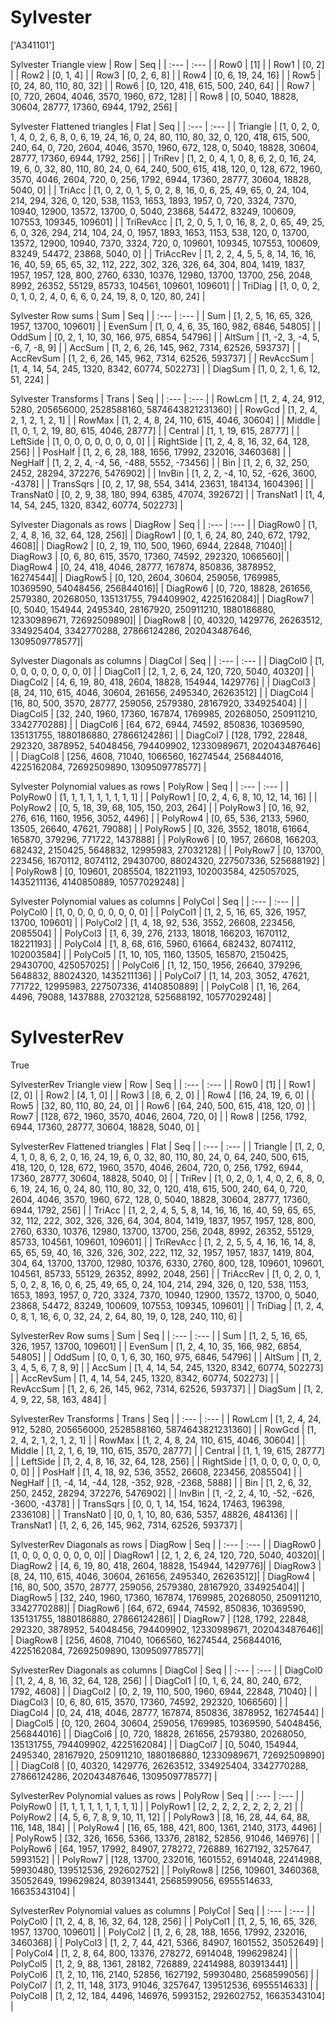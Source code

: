 # Sylvester
['A341101']

Sylvester Triangle view
|  Row   |  Seq   |
| :---   |  :---  |
| Row0 | [1] |
| Row1 | [0, 2] |
| Row2 | [0, 1, 4] |
| Row3 | [0, 2, 6, 8] |
| Row4 | [0, 6, 19, 24, 16] |
| Row5 | [0, 24, 80, 110, 80, 32] |
| Row6 | [0, 120, 418, 615, 500, 240, 64] |
| Row7 | [0, 720, 2604, 4046, 3570, 1960, 672, 128] |
| Row8 | [0, 5040, 18828, 30604, 28777, 17360, 6944, 1792, 256] |

Sylvester Flattened triangles
| Flat      |  Seq  |
| :---      | :---  |
| Triangle  | [1, 0, 2, 0, 1, 4, 0, 2, 6, 8, 0, 6, 19, 24, 16, 0, 24, 80, 110, 80, 32, 0, 120, 418, 615, 500, 240, 64, 0, 720, 2604, 4046, 3570, 1960, 672, 128, 0, 5040, 18828, 30604, 28777, 17360, 6944, 1792, 256] |
| TriRev    | [1, 2, 0, 4, 1, 0, 8, 6, 2, 0, 16, 24, 19, 6, 0, 32, 80, 110, 80, 24, 0, 64, 240, 500, 615, 418, 120, 0, 128, 672, 1960, 3570, 4046, 2604, 720, 0, 256, 1792, 6944, 17360, 28777, 30604, 18828, 5040, 0] |
| TriAcc    | [1, 0, 2, 0, 1, 5, 0, 2, 8, 16, 0, 6, 25, 49, 65, 0, 24, 104, 214, 294, 326, 0, 120, 538, 1153, 1653, 1893, 1957, 0, 720, 3324, 7370, 10940, 12900, 13572, 13700, 0, 5040, 23868, 54472, 83249, 100609, 107553, 109345, 109601] |
| TriRevAcc | [1, 2, 0, 5, 1, 0, 16, 8, 2, 0, 65, 49, 25, 6, 0, 326, 294, 214, 104, 24, 0, 1957, 1893, 1653, 1153, 538, 120, 0, 13700, 13572, 12900, 10940, 7370, 3324, 720, 0, 109601, 109345, 107553, 100609, 83249, 54472, 23868, 5040, 0] |
| TriAccRev | [1, 2, 2, 4, 5, 5, 8, 14, 16, 16, 16, 40, 59, 65, 65, 32, 112, 222, 302, 326, 326, 64, 304, 804, 1419, 1837, 1957, 1957, 128, 800, 2760, 6330, 10376, 12980, 13700, 13700, 256, 2048, 8992, 26352, 55129, 85733, 104561, 109601, 109601] |
| TriDiag   | [1, 0, 0, 2, 0, 1, 0, 2, 4, 0, 6, 6, 0, 24, 19, 8, 0, 120, 80, 24] |

Sylvester Row sums
| Sum       |   Seq  |
| :---      |  :---  |
| Sum       | [1, 2, 5, 16, 65, 326, 1957, 13700, 109601] |
| EvenSum   | [1, 0, 4, 6, 35, 160, 982, 6846, 54805] |
| OddSum    | [0, 2, 1, 10, 30, 166, 975, 6854, 54796] |
| AltSum    | [1, -2, 3, -4, 5, -6, 7, -8, 9] |
| AccSum    | [1, 2, 6, 26, 145, 962, 7314, 62526, 593737] |
| AccRevSum | [1, 2, 6, 26, 145, 962, 7314, 62526, 593737] |
| RevAccSum | [1, 4, 14, 54, 245, 1320, 8342, 60774, 502273] |
| DiagSum   | [1, 0, 2, 1, 6, 12, 51, 224] |

Sylvester Transforms
| Trans     |   Seq  |
| :---      |  :---  |
| RowLcm    | [1, 2, 4, 24, 912, 5280, 205656000, 2528588160, 5874643821231360] |
| RowGcd    | [1, 2, 4, 2, 1, 2, 1, 2, 1] |
| RowMax    | [1, 2, 4, 8, 24, 110, 615, 4046, 30604] |
| Middle    | [1, 0, 1, 2, 19, 80, 615, 4046, 28777] |
| Central   | [1, 1, 19, 615, 28777] |
| LeftSide  | [1, 0, 0, 0, 0, 0, 0, 0, 0] |
| RightSide | [1, 2, 4, 8, 16, 32, 64, 128, 256] |
| PosHalf   | [1, 2, 6, 28, 188, 1656, 17992, 232016, 3460368] |
| NegHalf   | [1, 2, 2, 4, -4, 56, -488, 5552, -73456] |
| Bin       | [1, 2, 6, 32, 250, 2452, 28294, 372276, 5476902] |
| InvBin    | [1, 2, 2, -4, 10, 52, -626, 3600, -4378] |
| TransSqrs | [0, 2, 17, 98, 554, 3414, 23631, 184134, 1604396] |
| TransNat0 | [0, 2, 9, 38, 180, 994, 6385, 47074, 392672] |
| TransNat1 | [1, 4, 14, 54, 245, 1320, 8342, 60774, 502273] |

Sylvester Diagonals as rows
| DiagRow  |   Seq  |
| :---     |  :---  |
| DiagRow0 | [1, 2, 4, 8, 16, 32, 64, 128, 256]|
| DiagRow1 | [0, 1, 6, 24, 80, 240, 672, 1792, 4608]|
| DiagRow2 | [0, 2, 19, 110, 500, 1960, 6944, 22848, 71040]|
| DiagRow3 | [0, 6, 80, 615, 3570, 17360, 74592, 292320, 1066560]|
| DiagRow4 | [0, 24, 418, 4046, 28777, 167874, 850836, 3878952, 16274544]|
| DiagRow5 | [0, 120, 2604, 30604, 259056, 1769985, 10369590, 54048456, 256844016]|
| DiagRow6 | [0, 720, 18828, 261656, 2579380, 20268050, 135131755, 794409902, 4225162084]|
| DiagRow7 | [0, 5040, 154944, 2495340, 28167920, 250911210, 1880186880, 12330989671, 72692509890]|
| DiagRow8 | [0, 40320, 1429776, 26263512, 334925404, 3342770288, 27866124286, 202043487646, 1309509778577]|

Sylvester Diagonals as columns
| DiagCol  |   Seq  |
| :---     |  :---  |
| DiagCol0 | [1, 0, 0, 0, 0, 0, 0, 0, 0] |
| DiagCol1 | [2, 1, 2, 6, 24, 120, 720, 5040, 40320] |
| DiagCol2 | [4, 6, 19, 80, 418, 2604, 18828, 154944, 1429776] |
| DiagCol3 | [8, 24, 110, 615, 4046, 30604, 261656, 2495340, 26263512] |
| DiagCol4 | [16, 80, 500, 3570, 28777, 259056, 2579380, 28167920, 334925404] |
| DiagCol5 | [32, 240, 1960, 17360, 167874, 1769985, 20268050, 250911210, 3342770288] |
| DiagCol6 | [64, 672, 6944, 74592, 850836, 10369590, 135131755, 1880186880, 27866124286] |
| DiagCol7 | [128, 1792, 22848, 292320, 3878952, 54048456, 794409902, 12330989671, 202043487646] |
| DiagCol8 | [256, 4608, 71040, 1066560, 16274544, 256844016, 4225162084, 72692509890, 1309509778577] |

Sylvester Polynomial values as rows
| PolyRow  |   Seq  |
| :---     |  :---  |
| PolyRow0 | [1, 1, 1, 1, 1, 1, 1, 1, 1] |
| PolyRow1 | [0, 2, 4, 6, 8, 10, 12, 14, 16] |
| PolyRow2 | [0, 5, 18, 39, 68, 105, 150, 203, 264] |
| PolyRow3 | [0, 16, 92, 276, 616, 1160, 1956, 3052, 4496] |
| PolyRow4 | [0, 65, 536, 2133, 5960, 13505, 26640, 47621, 79088] |
| PolyRow5 | [0, 326, 3552, 18018, 61664, 165870, 379296, 771722, 1437888] |
| PolyRow6 | [0, 1957, 26608, 166203, 682432, 2150425, 5648832, 12995983, 27032128] |
| PolyRow7 | [0, 13700, 223456, 1670112, 8074112, 29430700, 88024320, 227507336, 525688192] |
| PolyRow8 | [0, 109601, 2085504, 18221193, 102003584, 425057025, 1435211136, 4140850889, 10577029248] |

Sylvester Polynomial values as columns
| PolyCol  |   Seq  |
| :---     |  :---  |
| PolyCol0 | [1, 0, 0, 0, 0, 0, 0, 0, 0] |
| PolyCol1 | [1, 2, 5, 16, 65, 326, 1957, 13700, 109601] |
| PolyCol2 | [1, 4, 18, 92, 536, 3552, 26608, 223456, 2085504] |
| PolyCol3 | [1, 6, 39, 276, 2133, 18018, 166203, 1670112, 18221193] |
| PolyCol4 | [1, 8, 68, 616, 5960, 61664, 682432, 8074112, 102003584] |
| PolyCol5 | [1, 10, 105, 1160, 13505, 165870, 2150425, 29430700, 425057025] |
| PolyCol6 | [1, 12, 150, 1956, 26640, 379296, 5648832, 88024320, 1435211136] |
| PolyCol7 | [1, 14, 203, 3052, 47621, 771722, 12995983, 227507336, 4140850889] |
| PolyCol8 | [1, 16, 264, 4496, 79088, 1437888, 27032128, 525688192, 10577029248] |

# SylvesterRev
True

SylvesterRev Triangle view
|  Row   |  Seq   |
| :---   |  :---  |
| Row0 | [1] |
| Row1 | [2, 0] |
| Row2 | [4, 1, 0] |
| Row3 | [8, 6, 2, 0] |
| Row4 | [16, 24, 19, 6, 0] |
| Row5 | [32, 80, 110, 80, 24, 0] |
| Row6 | [64, 240, 500, 615, 418, 120, 0] |
| Row7 | [128, 672, 1960, 3570, 4046, 2604, 720, 0] |
| Row8 | [256, 1792, 6944, 17360, 28777, 30604, 18828, 5040, 0] |

SylvesterRev Flattened triangles
| Flat      |  Seq  |
| :---      | :---  |
| Triangle  | [1, 2, 0, 4, 1, 0, 8, 6, 2, 0, 16, 24, 19, 6, 0, 32, 80, 110, 80, 24, 0, 64, 240, 500, 615, 418, 120, 0, 128, 672, 1960, 3570, 4046, 2604, 720, 0, 256, 1792, 6944, 17360, 28777, 30604, 18828, 5040, 0] |
| TriRev    | [1, 0, 2, 0, 1, 4, 0, 2, 6, 8, 0, 6, 19, 24, 16, 0, 24, 80, 110, 80, 32, 0, 120, 418, 615, 500, 240, 64, 0, 720, 2604, 4046, 3570, 1960, 672, 128, 0, 5040, 18828, 30604, 28777, 17360, 6944, 1792, 256] |
| TriAcc    | [1, 2, 2, 4, 5, 5, 8, 14, 16, 16, 16, 40, 59, 65, 65, 32, 112, 222, 302, 326, 326, 64, 304, 804, 1419, 1837, 1957, 1957, 128, 800, 2760, 6330, 10376, 12980, 13700, 13700, 256, 2048, 8992, 26352, 55129, 85733, 104561, 109601, 109601] |
| TriRevAcc | [1, 2, 2, 5, 5, 4, 16, 16, 14, 8, 65, 65, 59, 40, 16, 326, 326, 302, 222, 112, 32, 1957, 1957, 1837, 1419, 804, 304, 64, 13700, 13700, 12980, 10376, 6330, 2760, 800, 128, 109601, 109601, 104561, 85733, 55129, 26352, 8992, 2048, 256] |
| TriAccRev | [1, 0, 2, 0, 1, 5, 0, 2, 8, 16, 0, 6, 25, 49, 65, 0, 24, 104, 214, 294, 326, 0, 120, 538, 1153, 1653, 1893, 1957, 0, 720, 3324, 7370, 10940, 12900, 13572, 13700, 0, 5040, 23868, 54472, 83249, 100609, 107553, 109345, 109601] |
| TriDiag   | [1, 2, 4, 0, 8, 1, 16, 6, 0, 32, 24, 2, 64, 80, 19, 0, 128, 240, 110, 6] |

SylvesterRev Row sums
| Sum       |   Seq  |
| :---      |  :---  |
| Sum       | [1, 2, 5, 16, 65, 326, 1957, 13700, 109601] |
| EvenSum   | [1, 2, 4, 10, 35, 166, 982, 6854, 54805] |
| OddSum    | [0, 0, 1, 6, 30, 160, 975, 6846, 54796] |
| AltSum    | [1, 2, 3, 4, 5, 6, 7, 8, 9] |
| AccSum    | [1, 4, 14, 54, 245, 1320, 8342, 60774, 502273] |
| AccRevSum | [1, 4, 14, 54, 245, 1320, 8342, 60774, 502273] |
| RevAccSum | [1, 2, 6, 26, 145, 962, 7314, 62526, 593737] |
| DiagSum   | [1, 2, 4, 9, 22, 58, 163, 484] |

SylvesterRev Transforms
| Trans     |   Seq  |
| :---      |  :---  |
| RowLcm    | [1, 2, 4, 24, 912, 5280, 205656000, 2528588160, 5874643821231360] |
| RowGcd    | [1, 2, 4, 2, 1, 2, 1, 2, 1] |
| RowMax    | [1, 2, 4, 8, 24, 110, 615, 4046, 30604] |
| Middle    | [1, 2, 1, 6, 19, 110, 615, 3570, 28777] |
| Central   | [1, 1, 19, 615, 28777] |
| LeftSide  | [1, 2, 4, 8, 16, 32, 64, 128, 256] |
| RightSide | [1, 0, 0, 0, 0, 0, 0, 0, 0] |
| PosHalf   | [1, 4, 18, 92, 536, 3552, 26608, 223456, 2085504] |
| NegHalf   | [1, -4, 14, -44, 128, -352, 928, -2368, 5888] |
| Bin       | [1, 2, 6, 32, 250, 2452, 28294, 372276, 5476902] |
| InvBin    | [1, -2, 2, 4, 10, -52, -626, -3600, -4378] |
| TransSqrs | [0, 0, 1, 14, 154, 1624, 17463, 196398, 2336108] |
| TransNat0 | [0, 0, 1, 10, 80, 636, 5357, 48826, 484136] |
| TransNat1 | [1, 2, 6, 26, 145, 962, 7314, 62526, 593737] |

SylvesterRev Diagonals as rows
| DiagRow  |   Seq  |
| :---     |  :---  |
| DiagRow0 | [1, 0, 0, 0, 0, 0, 0, 0, 0]|
| DiagRow1 | [2, 1, 2, 6, 24, 120, 720, 5040, 40320]|
| DiagRow2 | [4, 6, 19, 80, 418, 2604, 18828, 154944, 1429776]|
| DiagRow3 | [8, 24, 110, 615, 4046, 30604, 261656, 2495340, 26263512]|
| DiagRow4 | [16, 80, 500, 3570, 28777, 259056, 2579380, 28167920, 334925404]|
| DiagRow5 | [32, 240, 1960, 17360, 167874, 1769985, 20268050, 250911210, 3342770288]|
| DiagRow6 | [64, 672, 6944, 74592, 850836, 10369590, 135131755, 1880186880, 27866124286]|
| DiagRow7 | [128, 1792, 22848, 292320, 3878952, 54048456, 794409902, 12330989671, 202043487646]|
| DiagRow8 | [256, 4608, 71040, 1066560, 16274544, 256844016, 4225162084, 72692509890, 1309509778577]|

SylvesterRev Diagonals as columns
| DiagCol  |   Seq  |
| :---     |  :---  |
| DiagCol0 | [1, 2, 4, 8, 16, 32, 64, 128, 256] |
| DiagCol1 | [0, 1, 6, 24, 80, 240, 672, 1792, 4608] |
| DiagCol2 | [0, 2, 19, 110, 500, 1960, 6944, 22848, 71040] |
| DiagCol3 | [0, 6, 80, 615, 3570, 17360, 74592, 292320, 1066560] |
| DiagCol4 | [0, 24, 418, 4046, 28777, 167874, 850836, 3878952, 16274544] |
| DiagCol5 | [0, 120, 2604, 30604, 259056, 1769985, 10369590, 54048456, 256844016] |
| DiagCol6 | [0, 720, 18828, 261656, 2579380, 20268050, 135131755, 794409902, 4225162084] |
| DiagCol7 | [0, 5040, 154944, 2495340, 28167920, 250911210, 1880186880, 12330989671, 72692509890] |
| DiagCol8 | [0, 40320, 1429776, 26263512, 334925404, 3342770288, 27866124286, 202043487646, 1309509778577] |

SylvesterRev Polynomial values as rows
| PolyRow  |   Seq  |
| :---     |  :---  |
| PolyRow0 | [1, 1, 1, 1, 1, 1, 1, 1, 1] |
| PolyRow1 | [2, 2, 2, 2, 2, 2, 2, 2, 2] |
| PolyRow2 | [4, 5, 6, 7, 8, 9, 10, 11, 12] |
| PolyRow3 | [8, 16, 28, 44, 64, 88, 116, 148, 184] |
| PolyRow4 | [16, 65, 188, 421, 800, 1361, 2140, 3173, 4496] |
| PolyRow5 | [32, 326, 1656, 5366, 13376, 28182, 52856, 91046, 146976] |
| PolyRow6 | [64, 1957, 17992, 84907, 278272, 726889, 1627192, 3257647, 5993152] |
| PolyRow7 | [128, 13700, 232016, 1601552, 6914048, 22414988, 59930480, 139512536, 292602752] |
| PolyRow8 | [256, 109601, 3460368, 35052649, 199629824, 803913441, 2568599056, 6955514633, 16635343104] |

SylvesterRev Polynomial values as columns
| PolyCol  |   Seq  |
| :---     |  :---  |
| PolyCol0 | [1, 2, 4, 8, 16, 32, 64, 128, 256] |
| PolyCol1 | [1, 2, 5, 16, 65, 326, 1957, 13700, 109601] |
| PolyCol2 | [1, 2, 6, 28, 188, 1656, 17992, 232016, 3460368] |
| PolyCol3 | [1, 2, 7, 44, 421, 5366, 84907, 1601552, 35052649] |
| PolyCol4 | [1, 2, 8, 64, 800, 13376, 278272, 6914048, 199629824] |
| PolyCol5 | [1, 2, 9, 88, 1361, 28182, 726889, 22414988, 803913441] |
| PolyCol6 | [1, 2, 10, 116, 2140, 52856, 1627192, 59930480, 2568599056] |
| PolyCol7 | [1, 2, 11, 148, 3173, 91046, 3257647, 139512536, 6955514633] |
| PolyCol8 | [1, 2, 12, 184, 4496, 146976, 5993152, 292602752, 16635343104] |

